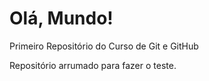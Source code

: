 # Olá, Mundo!
Primeiro Repositório do Curso de Git e GitHub

Repositório arrumado para fazer o teste.
